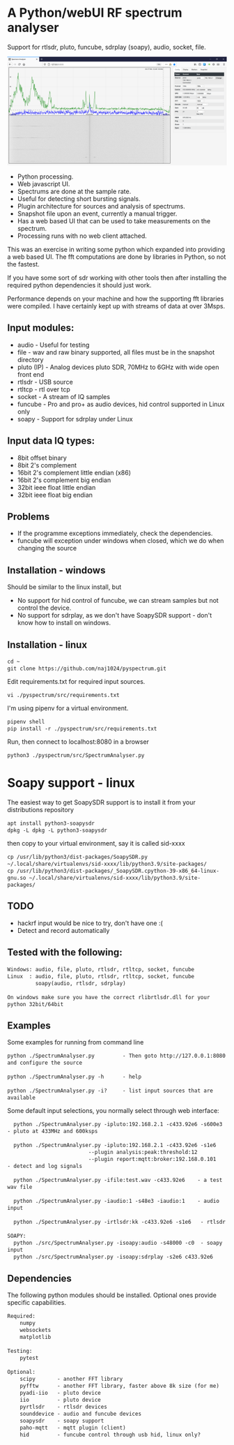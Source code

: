 # A Python/webUI RF spectrum analyser 

Support for rtlsdr, pluto, funcube, sdrplay (soapy), audio, socket, file.

![Screenshot](screenShot_web.png)

* Python processing.
* Web javascript UI.
* Spectrums are done at the sample rate. 
* Useful for detecting short bursting signals.
* Plugin architecture for sources and analysis of spectrums.
* Snapshot file upon an event, currently a manual trigger.
* Has a web based UI that can be used to take measurements on the spectrum.
* Processing runs with no web client attached.

This was an exercise in writing some python which expanded into providing a web based UI. 
The fft computations are done by libraries in Python, so not the fastest.

If you have some sort of sdr working with other tools then after installing the required
python dependencies it should just work.

Performance depends on your machine and how the supporting fft libraries were compiled. 
I have certainly kept up with streams of data at over 3Msps.

## Input modules:
* audio       - Useful for testing
* file        - wav and raw binary supported, all files must be in the snapshot directory
* pluto (IP)  - Analog devices pluto SDR, 70MHz to 6GHz with wide open front end
* rtlsdr      - USB source
* rtltcp      - rtl over tcp
* socket      - A stream of IQ samples
* funcube     - Pro and pro+ as audio devices, hid control supported in Linux only
* soapy       - Support for sdrplay under Linux

## Input data IQ types:
* 8bit offset binary
* 8bit 2's complement
* 16bit 2's complement little endian (x86)
* 16bit 2's complement big endian
* 32bit ieee float little endian
* 32bit ieee float big endian

## Problems
* If the programme exceptions immediately, check the dependencies.
* funcube will exception under windows when closed, which we do when changing the source

## Installation - windows
Should be similar to the linux install, but

* No support for hid control of funcube, we can stream samples but not control the device.
* No support for sdrplay, as we don't have SoapySDR support - don't know how to install on windows.

## Installation - linux

    cd ~
    git clone https://github.com/naj1024/pyspectrum.git

Edit requirements.txt for required input sources.

    vi ./pyspectrum/src/requirements.txt

I'm using pipenv for a virtual environment.

    pipenv shell
    pip install -r ./pyspectrum/src/requirements.txt

Run, then connect to localhost:8080 in a browser
    
    python3 ./pyspectrum/src/SpectrumAnalyser.py

# Soapy support - linux
The easiest way to get SoapySDR support is to install it from your distributions repository

    apt install python3-soapysdr
    dpkg -L dpkg -L python3-soapysdr

then copy to your virtual environment, say it is called sid-xxxx

    cp /usr/lib/python3/dist-packages/SoapySDR.py ~/.local/share/virtualenvs/sid-xxxx/lib/python3.9/site-packages/
    cp /usr/lib/python3/dist-packages/_SoapySDR.cpython-39-x86_64-linux-gnu.so ~/.local/share/virtualenvs/sid-xxxx/lib/python3.9/site-packages/


## TODO
* hackrf input would be nice to try, don't have one :(
* Detect and record automatically

## Tested with the following:
    Windows: audio, file, pluto, rtlsdr, rtltcp, socket, funcube
    Linux  : audio, file, pluto, rtlsdr, rtltcp, socket, funcube
             soapy(audio, rtlsdr, sdrplay)
    
    On windows make sure you have the correct rlibrtlsdr.dll for your python 32bit/64bit
        
## Examples
Some examples for running from command line

    python ./SpectrumAnalyser.py         - Then goto http://127.0.0.1:8080 and configure the source

    python ./SpectrumAnalyser.py -h      - help

    python ./SpectrumAnalyser.py -i?     - list input sources that are available

Some default input selections, you normally select through web interface:

      python ./SpectrumAnalyser.py -ipluto:192.168.2.1 -c433.92e6 -s600e3   - pluto at 433MHz and 600ksps
  
      python ./SpectrumAnalyser.py -ipluto:192.168.2.1 -c433.92e6 -s1e6 
                              --plugin analysis:peak:threshold:12 
                              --plugin report:mqtt:broker:192.168.0.101     - detect and log signals
  
      python ./SpectrumAnalyser.py -ifile:test.wav -c433.92e6    - a test wav file
  
      python ./SpectrumAnalyser.py -iaudio:1 -s48e3 -iaudio:1    - audio input 
  
      python ./SpectrumAnalyser.py -irtlsdr:kk -c433.92e6 -s1e6   - rtlsdr

    SOAPY:
      python ./src/SpectrumAnalyser.py -isoapy:audio -s48000 -c0  - soapy input
      python ./src/SpectrumAnalyser.py -isoapy:sdrplay -s2e6 c433.92e6 


## Dependencies

The following python modules should be installed. Optional ones provide specific capabilities.

    Required:
        numpy
        websockets
        matplotlib
        
    Testing:
        pytest
        
    Optional:
        scipy       - another FFT library
        pyfftw      - another FFT library, faster above 8k size (for me)
        pyadi-iio   - pluto device
        iio         - pluto device
        pyrtlsdr    - rtlsdr devices
        sounddevice - audio and funcube devices
        soapysdr    - soapy support
        paho-mqtt   - mqtt plugin (client)
        hid         - funcube control through usb hid, linux only?

